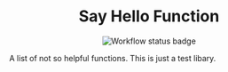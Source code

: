 <div align="center">
    <h1>Say Hello Function</h1>
    <img src="https://github.com/Boomtrex/say-hello-functions/actions/workflows/rust.yml/badge.svg" alt="Workflow status badge">
</div>

A list of not so helpful functions. This is just a test libary.
